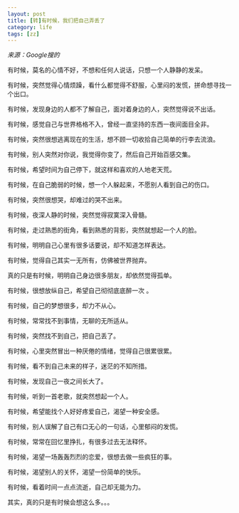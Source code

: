 ```yaml
---
layout: post
title: [转]有时候，我们把自己弄丢了
category: life
tags: [zz]
---
```


<em>来源：Google搜的</em>

有时候，莫名的心情不好，不想和任何人说话，只想一个人静静的发呆。

有时候，突然觉得心情烦躁，看什么都觉得不舒服，心里闷的发慌，拼命想寻找一个出口。

有时候，发现身边的人都不了解自己，面对着身边的人，突然觉得说不出话。

有时候，感觉自己与世界格格不入，曾经一直坚持的东西一夜间面目全非。

有时候，突然很想逃离现在的生活，想不顾一切收拾自己简单的行李去流浪。

有时候，别人突然对你说，我觉得你变了，然后自己开始百感交集。

有时候，希望时间为自己停下，就这样和喜欢的人地老天荒。<!--more-->

有时候，在自己脆弱的时候，想一个人躲起来，不愿别人看到自己的伤口。

有时候，突然很想哭，却难过的哭不出来。

有时候，夜深人静的时候，突然觉得寂寞深入骨髓。

有时候，走过熟悉的街角，看到熟悉的背影，突然就想起一个人的脸。

有时候，明明自己心里有很多话要说，却不知道怎样表达。

有时候，觉得自己其实一无所有，仿佛被世界抛弃。

真的只是有时候，明明自己身边很多朋友，却依然觉得孤单。

有时候，很想放纵自己，希望自己彻彻底底醉一次 。

有时候，自己的梦想很多，却力不从心。

有时候，常常找不到事情，无聊的无所适从。

有时候，突然找不到自己，把自己丢了。

有时候，心里突然冒出一种厌倦的情绪，觉得自己很累很累。

有时候，看不到自己未来的样子，迷茫的不知所措。

有时候，发现自己一夜之间长大了。

有时候，听到一首老歌，就突然想起一个人。

有时候，希望能找个人好好疼爱自己，渴望一种安全感。

有时候，别人误解了自己有口无心的一句话，心里郁闷的发慌。

有时候，常常在回忆里挣扎，有很多过去无法释怀。

有时候，渴望一场轰轰烈烈的恋爱，很想去做一些疯狂的事。

有时候，渴望别人的关怀，渴望一份简单的快乐。

有时候，看着时间一点点流逝，自己却无能为力。

其实，真的只是有时候会想这么多。。。
